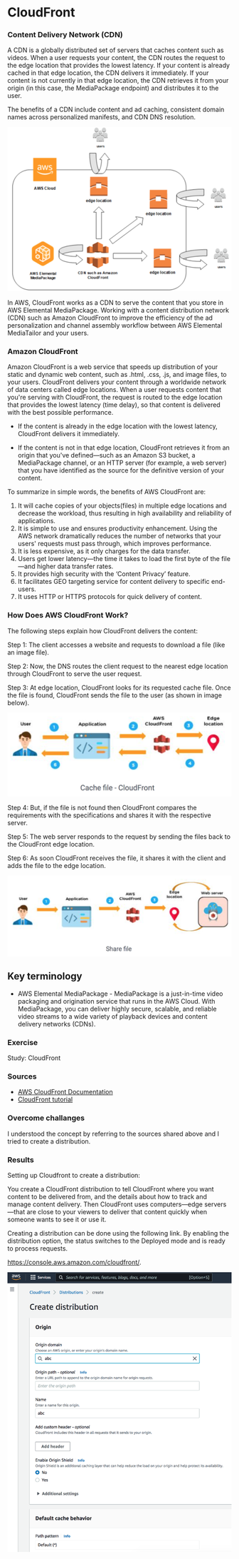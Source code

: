 # CloudFront

### Content Delivery Network (CDN)

A CDN is a globally distributed set of servers that caches content such as videos. When a user requests your content, the CDN routes the request to the edge location that provides the lowest latency. If your content is already cached in that edge location, the CDN delivers it immediately. If your content is not currently in that edge location, the CDN retrieves it from your origin (in this case, the MediaPackage endpoint) and distributes it to the user. 

The benefits of a CDN include content and ad caching, consistent domain names across personalized manifests, and CDN DNS resolution.

![AWS-13-2-CloudFront](../00_includes/AWS-Week2/AWS-13-2/i1.png)

In AWS, CloudFront works as a CDN to serve the content that you store in AWS Elemental MediaPackage. Working with a content distribution network (CDN) such as Amazon CloudFront to improve the efficiency of the ad personalization and channel assembly workflow between AWS Elemental MediaTailor and your users.

### Amazon CloudFront

Amazon CloudFront is a web service that speeds up distribution of your static and dynamic web content, such as .html, .css, .js, and image files, to your users. CloudFront delivers your content through a worldwide network of data centers called edge locations. When a user requests content that you're serving with CloudFront, the request is routed to the edge location that provides the lowest latency (time delay), so that content is delivered with the best possible performance.

- If the content is already in the edge location with the lowest latency, CloudFront delivers it immediately.

- If the content is not in that edge location, CloudFront retrieves it from an origin that you've defined—such as an Amazon S3 bucket, a MediaPackage channel, or an HTTP server (for example, a web server) that you have identified as the source for the definitive version of your content.

To summarize in simple words, the benefits of AWS CloudFront are:

1. It will cache copies of your objects(files) in multiple edge locations and decrease the workload, thus resulting in high availability and reliability of applications.
2. It is simple to use and ensures productivity enhancement. Using the AWS network dramatically reduces the number of networks that your users' requests must pass through, which improves performance.
3. It is less expensive, as it only charges for the data transfer.
4. Users get lower latency—the time it takes to load the first byte of the file—and higher data transfer rates.
5. It provides high security with the ‘Content Privacy’ feature.
6. It facilitates GEO targeting service for content delivery to specific end-users.
7. It uses HTTP or HTTPS protocols for quick delivery of content.

### How Does AWS CloudFront Work?
The following steps explain how CloudFront delivers the content:

Step 1: The client accesses a website and requests to download a file (like an image file).

Step 2: Now, the DNS routes the client request to the nearest edge location through CloudFront to serve the user request.

Step 3: At edge location, CloudFront looks for its requested cache file. Once the file is found, CloudFront sends the file to the user (as shown in image below).

![AWS-13-2-CloudFront](../00_includes/AWS-Week2/AWS-13-2/i2.png)

Step 4: But, if the file is not found then CloudFront compares the requirements with the specifications and shares it with the respective server. 

Step 5: The web server responds to the request by sending the files back to the CloudFront edge location.

Step 6: As soon CloudFront receives the file, it shares it with the client and adds the file to the edge location.

![AWS-13-2-CloudFront](../00_includes/AWS-Week2/AWS-13-2/i3.png)

## Key terminology

- AWS Elemental MediaPackage - MediaPackage is a just-in-time video packaging and origination service that runs in the AWS Cloud. With MediaPackage, you can deliver highly secure, scalable, and reliable video streams to a wide variety of playback devices and content delivery networks (CDNs).

### Exercise

Study: CloudFront

### Sources

- [AWS CloudFront Documentation](https://docs.aws.amazon.com/AmazonCloudFront/latest/DeveloperGuide/Introduction.html)
- [CloudFront tutorial](https://www.simplilearn.com/tutorials/aws-tutorial/aws-cloudfront)

### Overcome challanges

 I understood the concept by referring to the sources shared above and I tried to create a distribution. 

### Results

Setting up Cloudfront to create a distribution:

You create a CloudFront distribution to tell CloudFront where you want content to be delivered from, and the details about how to track and manage content delivery. Then CloudFront uses computers—edge servers—that are close to your viewers to deliver that content quickly when someone wants to see it or use it.

Creating a distribution can be done using the following link. By enabling the distribution option, the status switches to the Deployed mode and is ready to process requests.

https://console.aws.amazon.com/cloudfront/.

![AWS-13-2-CloudFront](../00_includes/AWS-Week2/AWS-13-2/i4.png)
